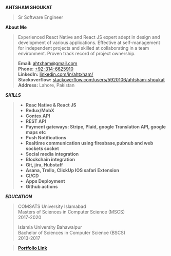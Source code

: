 
**AHTSHAM SHOUKAT**  
>Sr Software Engineer

**About Me**
>Experienced React Native and React JS expert adept in design and
development of various applications. Effective at self-management for
independent projects and skilled at collaborating in a team environment.
Proven track record of project ownership. 
>
>**Email:** ahtxham@gmail.com  
**Phone:** [+92-314-6625910](tel:923146625910)  
**LinkedIn:** [linkedin.com/in/ahtxham/](http://www.linkedin.com/in/ahtxham/)  
**Stackoverflow:** [stackoverflow.com/users/5920106/ahtsham-shoukat](https://stackoverflow.com/users/5920106/ahtsham-shoukat)  
**Address:** Lahore, Pakistan

 ***SKILLS***  
>* **Reac Native & React JS**
>* **Redux/MobX**  
>* **Contex API**    
>* **REST API**   
>* **Payment gateways: Stripe, Plaid, google Translation API, google maps etc**
>* **Push Notifications**
>* **Realtime communication using firesbase,pubnub and web sockets socket**    
>* **Social media integration**   
>* **Blockchain integration**   
>* **Git, jira, Hubstaff**   
>* **Asana, Trello, ClickUp IOS safari Extension**   
>* **CI/CD**   
>* **Apps Deployment**
>* **Github actions**   

***EDUCATION***  
>COMSATS University Islamabad  
Masters of Sciences in Computer Science (MSCS)  
2017-2020 
>
>Islamia University Bahawalpur  
Bachelor of Sciences in Computer Science (BSCS)  
2013-2017

>[**Portfolio Link**](https://docs.google.com/document/d/1znbaRXAFbrbW0hYbICxp2tTEcwDSQosIko3JSKJ2K74)

